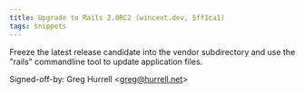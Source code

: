 ```yaml
---
title: Upgrade to Rails 2.0RC2 (wincent.dev, 5ff1ca1)
tags: snippets
---
```


Freeze the latest release candidate into the vendor subdirectory and use the "rails" commandline tool to update application files.

Signed-off-by: Greg Hurrell &lt;greg@hurrell.net&gt;
